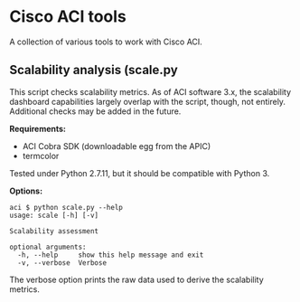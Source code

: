 # Cisco ACI tools

A collection of various tools to work with Cisco ACI.

## Scalability analysis (scale.py

This script checks scalability metrics. As of ACI software 3.x, the scalability dashboard capabilities largely overlap with the script, though, not entirely. Additional checks may be added in the future.

**Requirements:**

* ACI Cobra SDK (downloadable egg from the APIC)
* termcolor

Tested under Python 2.7.11, but it should be compatible with Python 3.

**Options:**

```
aci $ python scale.py --help
usage: scale [-h] [-v]

Scalability assessment

optional arguments:
  -h, --help     show this help message and exit
  -v, --verbose  Verbose
```

The verbose option prints the raw data used to derive the scalability metrics.
